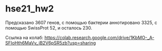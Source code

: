 # hse21_hw2

Предсказано 3607 генов, с помощью бактерии аннотировано 3325, с помощью SwissProt 52, и осталось 230.

Ссылка на колаб: https://colab.research.google.com/drive/1KbMO-_A-SFIoHth6MaVv_jB2V6pSR5zb?usp=sharing
